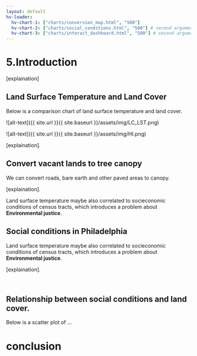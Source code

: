 ```yaml
---
layout: default
hv-loader:
  hv-chart-1: ["charts/conversion_map.html", "500"] 
  hv-chart-2: ["charts/social_conditions.html", "500"] # second argument is the desired height
  hv-chart-3: ["charts/interact_dashboard.html", "500"] # second argument is the desired height
---
```


# 5.Introduction

[explaination]

## Land Surface Temperature and Land Cover

Below is a comparison chart of land surface temperature and land cover.

![alt-text]({{ site.url }}{{ site.baseurl }}/assets/img/LC_LST.png)

![alt-text]({{ site.url }}{{ site.baseurl }}/assets/img/HI.png)

[explaination]. 

## Convert vacant lands to tree canopy

We can convert roads, bare earth and other paved areas to canopy. 

<div id="hv-chart-1"></div>

[explaination]. 

Land surface temperature maybe also correlated to socieconomic conditions of census tracts, which introduces a problem about **Environmental justice**.

## Social conditions in Philadelphia

Land surface temperature maybe also correlated to socieconomic conditions of census tracts, which introduces a problem about **Environmental justice**.

<div id="hv-chart-2"></div>

[explaination]. 

<br/>

## Relationship between social conditions and land cover.

Below is a scatter plot of ...

<div id="hv-chart-3"></div>


# conclusion
